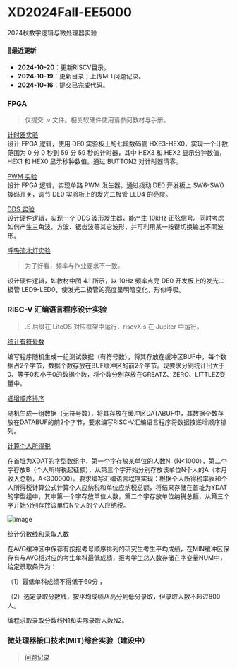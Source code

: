 # XD2024Fall-EE5000
2024秋数字逻辑与微处理器实验

#### 🚩最近更新
- **2024-10-20**：更新RISCV目录。
- **2024-10-19**：更新目录；上传MIT问题记录。
- **2024-10-16**：提交已完成代码。

### FPGA
> 仅提交 .v 文件。相关软硬件使用请参阅教材与手册。

[计时器实验](FPGA/1/)  
设计 FPGA 逻辑，使用 DE0 实验板上的七段数码管 HXE3-HEX0，实现一个计数范围为 0 分 0 秒到 59 分 59 秒的计时器，其中 HEX3 和 HEX2 显示分钟数值，HEX1 和 HEX0 显示秒钟数值。通过 BUTTON2 对计时器清零。

[PWM 实验](FPGA/2/)  
设计 FPGA 逻辑，实现单路 PWM 发生器。通过拨动 DE0 开发板上 SW6-SW0 拨码开关，调节 DE0 实验板上的发光二极管 LED4 的亮度。

[DDS 实验](FPGA/3/)  
设计硬件逻辑，实现一个 DDS 波形发生器，能产生 10kHz 正弦信号。同时考虑如何产生三角波、方波、锯齿波等其它波形，并可利用某一按键切换输出不同波形。

[呼吸流水灯实验](FPGA/4/)  
> 为了好看，频率与作业要求不一致。

设计硬件逻辑，如教材中图 4.1 所示，以 10Hz 频率点亮 DE0 开发板上的发光二极管 LED9-LED0，使发光二极管的亮度呈明暗变化，形似呼吸。


### RISC-V 汇编语言程序设计实验
> .S 后缀在 LiteOS 对应框架中运行，riscvX.s 在 Jupiter 中运行。

[统计有符号数](RISCV/1/) 

编写程序随机生成一组测试数据（有符号数），将其存放在缓冲区BUF中，每个数据占2个字节，数据个数存放在BUF缓冲区的前2个字节。现要求分别统计出大于0、等于0和小于0的数据个数，将个数分别存放在GREATZ、ZERO、LITTLEZ变量中。

[递增顺序排序](RISCV/2/)

随机生成一组数据（无符号数），将其存放在缓冲区DATABUF中，其数据个数存放在DATABUF的前2个字节，要求编写RISC-V汇编语言程序将数据按递增顺序排列。

[计算个人所得税](RISCV/3/)

在首址为XDAT的字型数组中，第一个字存放某单位的人数N（N<1000），第二个字存放B（个人所得税起征额），从第三个字开始分别存放该单位N个人的A（本月收入总额，A<300000）。要求编写汇编语言程序实现：根据个人所得税率表和个人所得税计算公式计算个人应纳税和单位应纳税总额，将结果存储在首址为YDAT的字型组中，其中第一个字存放单位人数，第二个字存放单位纳税总额，从第三个字开始分别存放该单位N个人的个人应纳税。

![image](https://github.com/user-attachments/assets/9e262e12-3cdb-4c54-a53f-275654d33265)

[统计分数线和录取人数](RISCV/4/)

在AVG缓冲区中保存有按报考号顺序排列的研究生考生平均成绩，在MIN缓冲区保存有与AVG相对应的考生单科最低成绩，报考学生总人数存储在字变量NUM中，给定录取条件为：

（1）最低单科成绩不得低于60分；

（2）选定录取分数线，按平均成绩从高分到低分录取，但录取人数不超过800人。

编程求取录取分数线N1和实际录取人数N2。

### 微处理器接口技术(MIT)综合实验（建设中）
> [问题记录](MIT/)
